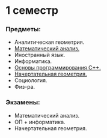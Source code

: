 # 1 семестр
### Предметы:
- Аналитическая геометрия.
- [Математический анализ.](https://github.com/mightyK1ngRichard/IU5/tree/master/Term-1/Mathematical%20analysis)
- Иностранный язык.
- Информатика.
- [Основы программирования C++.](https://github.com/mightyK1ngRichard/IU5/tree/master/Term-1/Basics)
- [Начертательная геометрия.](https://github.com/mightyK1ngRichard/IU5/tree/master/Term-1/Descriptive%20geometry)
- Социология.
- Физ-ра.

### Экзамены:
- Математический анализ.
- ОП + информатика.
- Начертательная геометрия.
